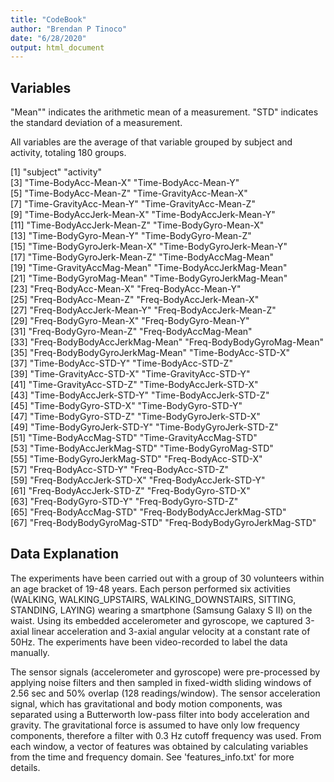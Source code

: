 ```yaml
---
title: "CodeBook"
author: "Brendan P Tinoco"
date: "6/28/2020"
output: html_document
---
```


## Variables ##

"Mean"" indicates the arithmetic mean of a measurement.
"STD" indicates the standard deviation of a measurement.

All variables are the average of that variable grouped by subject and activity, totaling 180 groups.

 [1] "subject"                       "activity"                     
 [3] "Time-BodyAcc-Mean-X"           "Time-BodyAcc-Mean-Y"          
 [5] "Time-BodyAcc-Mean-Z"           "Time-GravityAcc-Mean-X"       
 [7] "Time-GravityAcc-Mean-Y"        "Time-GravityAcc-Mean-Z"       
 [9] "Time-BodyAccJerk-Mean-X"       "Time-BodyAccJerk-Mean-Y"      
[11] "Time-BodyAccJerk-Mean-Z"       "Time-BodyGyro-Mean-X"         
[13] "Time-BodyGyro-Mean-Y"          "Time-BodyGyro-Mean-Z"         
[15] "Time-BodyGyroJerk-Mean-X"      "Time-BodyGyroJerk-Mean-Y"     
[17] "Time-BodyGyroJerk-Mean-Z"      "Time-BodyAccMag-Mean"         
[19] "Time-GravityAccMag-Mean"       "Time-BodyAccJerkMag-Mean"     
[21] "Time-BodyGyroMag-Mean"         "Time-BodyGyroJerkMag-Mean"    
[23] "Freq-BodyAcc-Mean-X"           "Freq-BodyAcc-Mean-Y"          
[25] "Freq-BodyAcc-Mean-Z"           "Freq-BodyAccJerk-Mean-X"      
[27] "Freq-BodyAccJerk-Mean-Y"       "Freq-BodyAccJerk-Mean-Z"      
[29] "Freq-BodyGyro-Mean-X"          "Freq-BodyGyro-Mean-Y"         
[31] "Freq-BodyGyro-Mean-Z"          "Freq-BodyAccMag-Mean"         
[33] "Freq-BodyBodyAccJerkMag-Mean"  "Freq-BodyBodyGyroMag-Mean"    
[35] "Freq-BodyBodyGyroJerkMag-Mean" "Time-BodyAcc-STD-X"           
[37] "Time-BodyAcc-STD-Y"            "Time-BodyAcc-STD-Z"           
[39] "Time-GravityAcc-STD-X"         "Time-GravityAcc-STD-Y"        
[41] "Time-GravityAcc-STD-Z"         "Time-BodyAccJerk-STD-X"       
[43] "Time-BodyAccJerk-STD-Y"        "Time-BodyAccJerk-STD-Z"       
[45] "Time-BodyGyro-STD-X"           "Time-BodyGyro-STD-Y"          
[47] "Time-BodyGyro-STD-Z"           "Time-BodyGyroJerk-STD-X"      
[49] "Time-BodyGyroJerk-STD-Y"       "Time-BodyGyroJerk-STD-Z"      
[51] "Time-BodyAccMag-STD"           "Time-GravityAccMag-STD"       
[53] "Time-BodyAccJerkMag-STD"       "Time-BodyGyroMag-STD"         
[55] "Time-BodyGyroJerkMag-STD"      "Freq-BodyAcc-STD-X"           
[57] "Freq-BodyAcc-STD-Y"            "Freq-BodyAcc-STD-Z"           
[59] "Freq-BodyAccJerk-STD-X"        "Freq-BodyAccJerk-STD-Y"       
[61] "Freq-BodyAccJerk-STD-Z"        "Freq-BodyGyro-STD-X"          
[63] "Freq-BodyGyro-STD-Y"           "Freq-BodyGyro-STD-Z"          
[65] "Freq-BodyAccMag-STD"           "Freq-BodyBodyAccJerkMag-STD"  
[67] "Freq-BodyBodyGyroMag-STD"      "Freq-BodyBodyGyroJerkMag-STD" 

## Data Explanation ##

The experiments have been carried out with a group of 30 volunteers within an age bracket of 19-48 years. Each person performed six activities (WALKING, WALKING_UPSTAIRS, WALKING_DOWNSTAIRS, SITTING, STANDING, LAYING) wearing a smartphone (Samsung Galaxy S II) on the waist. Using its embedded accelerometer and gyroscope, we captured 3-axial linear acceleration and 3-axial angular velocity at a constant rate of 50Hz. The experiments have been video-recorded to label the data manually. 

The sensor signals (accelerometer and gyroscope) were pre-processed by applying noise filters and then sampled in fixed-width sliding windows of 2.56 sec and 50% overlap (128 readings/window). The sensor acceleration signal, which has gravitational and body motion components, was separated using a Butterworth low-pass filter into body acceleration and gravity. The gravitational force is assumed to have only low frequency components, therefore a filter with 0.3 Hz cutoff frequency was used. From each window, a vector of features was obtained by calculating variables from the time and frequency domain. See 'features_info.txt' for more details. 

